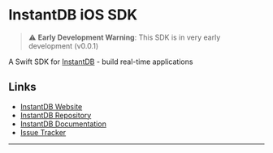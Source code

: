 # InstantDB iOS SDK

> ⚠️ **Early Development Warning**: This SDK is in very early development (v0.0.1)

A Swift SDK for [InstantDB](https://instantdb.com) - build real-time applications

## Links

- [InstantDB Website](https://instantdb.com)
- [InstantDB Repository](https://github.com/instantdb/instant)
- [InstantDB Documentation](https://instantdb.com/docs)
- [Issue Tracker](https://github.com/tornikegomareli/instant-ios-sdk/issues)

---

